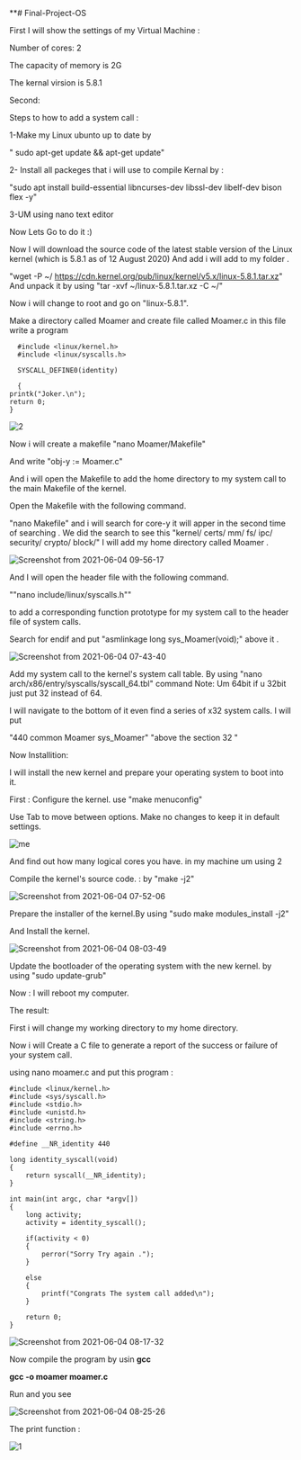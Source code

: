 **# Final-Project-OS 

First I will show the settings of my Virtual Machine : 

Number of cores: 2 

The capacity of memory is 2G 

The kernal virsion is 5.8.1 

Second: 


Steps to how to add a system call :  

1-Make my Linux ubunto up to date by 

" sudo apt-get update && apt-get update"   

2- Install all packeges that i will use to compile Kernal by : 

"sudo apt install build-essential libncurses-dev libssl-dev libelf-dev bison flex -y" 

3-UM using nano text editor  

Now Lets Go to do it :) 

 Now I will download the source code of the latest stable version of the Linux kernel (which is 5.8.1 as of 12 August 2020) And add i will add to my folder .


"wget -P ~/ https://cdn.kernel.org/pub/linux/kernel/v5.x/linux-5.8.1.tar.xz" And unpack it by using "tar -xvf ~/linux-5.8.1.tar.xz -C ~/"



Now i will change to root and go on "linux-5.8.1".

Make a directory called Moamer  and create file called Moamer.c 
in this file write a program 

      #include <linux/kernel.h>
      #include <linux/syscalls.h>

      SYSCALL_DEFINE0(identity)

      {
    printk("Joker.\n");
    return 0;
    }
    


  ![2](https://user-images.githubusercontent.com/77538165/120903019-0d3f3080-c5f0-11eb-9416-fc974766527a.png)


Now i will create a makefile      "nano Moamer/Makefile" 

And write "obj-y := Moamer.c" 





And i will open the Makefile to add the home directory to my  system call to the main Makefile of the kernel.
 
 
Open the Makefile with the following command.

"nano Makefile" and i will search for core-y it will apper in the second time of searching . We did the search to see this  "kernel/ certs/ mm/ fs/ ipc/ security/ crypto/ block/" 
I will add my home directory called Moamer .  

![Screenshot from 2021-06-04 09-56-17](https://user-images.githubusercontent.com/77538165/120837357-10182380-c513-11eb-98f3-951b45b9772e.png)




And I will open the header file with the following command.

""nano include/linux/syscalls.h""

 to add a corresponding function prototype for my system call to the header file of system calls.

Search for endif and put "asmlinkage long sys_Moamer(void);" above it . 


![Screenshot from 2021-06-04 07-43-40](https://user-images.githubusercontent.com/77538165/120833899-cf1e1000-c50e-11eb-9a61-35a5c5faca42.png) 

Add my system call to the kernel's system call table. By using "nano arch/x86/entry/syscalls/syscall_64.tbl" command  Note: Um 64bit if u 32bit just put 32 instead of 64. 

 I will navigate to the bottom of it even  find a series of x32 system calls.  I will put 
 
 "440     common  Moamer                sys_Moamer"  "above the section 32 "
 
 Now Installition: 
 
 I will install the new kernel and prepare your operating system to boot into it.


First : Configure the kernel.   use "make menuconfig" 

Use Tab to move between options. Make no changes to keep it in default settings.  


![me](https://user-images.githubusercontent.com/77538165/120903061-6f983100-c5f0-11eb-836c-abdfaa16c8b4.png)




And  find out how many logical cores you have. in my machine um using 2 

Compile the kernel's source code. : by "make -j2" 


![Screenshot from 2021-06-04 07-52-06](https://user-images.githubusercontent.com/77538165/120834672-cf6adb00-c50f-11eb-9f23-f992649f7177.png) 


Prepare the installer of the kernel.By using  "sudo make modules_install -j2"

And Install the kernel. 


![Screenshot from 2021-06-04 08-03-49](https://user-images.githubusercontent.com/77538165/120834798-fe814c80-c50f-11eb-8d81-49f45457ae99.png)



Update the bootloader of the operating system with the new kernel. by using "sudo update-grub"


Now : I will  reboot my computer.


The result: 

First i will change my working directory to my home directory. 


Now i will Create a C file to generate a report of the success or failure of your system call.

using nano moamer.c and put this program :  

    #include <linux/kernel.h>
    #include <sys/syscall.h>
    #include <stdio.h>
    #include <unistd.h>
    #include <string.h>
    #include <errno.h>

    #define __NR_identity 440

    long identity_syscall(void)
    {
        return syscall(__NR_identity);
    }

    int main(int argc, char *argv[])
    {
        long activity;
        activity = identity_syscall();

        if(activity < 0)
        {
            perror("Sorry Try again .");
        }

        else
        {
            printf("Congrats The system call added\n");
        }

        return 0;
    }
 
 
 ![Screenshot from 2021-06-04 08-17-32](https://user-images.githubusercontent.com/77538165/120835218-810a0c00-c510-11eb-8149-4ab50b8a399e.png) 
 
 Now compile the program by usin **gcc** 
 

**gcc -o moamer moamer.c**



Run and you see 


![Screenshot from 2021-06-04 08-25-26](https://user-images.githubusercontent.com/77538165/120835720-291fd500-c511-11eb-9a45-5019a24c99a3.png)

The print function : 



 ![1](https://user-images.githubusercontent.com/77538165/120903028-234cf100-c5f0-11eb-8937-15e45af9b84a.png)





 
 





 
 


 


